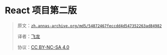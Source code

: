 # React 项目第二版

> 原文：[`zh.annas-archive.org/md5/54872467feccdd4d547352263ad84982`](https://zh.annas-archive.org/md5/54872467feccdd4d547352263ad84982)
> 
> 译者：[飞龙](https://github.com/wizardforcel)
> 
> 协议：[CC BY-NC-SA 4.0](http://creativecommons.org/licenses/by-nc-sa/4.0/)